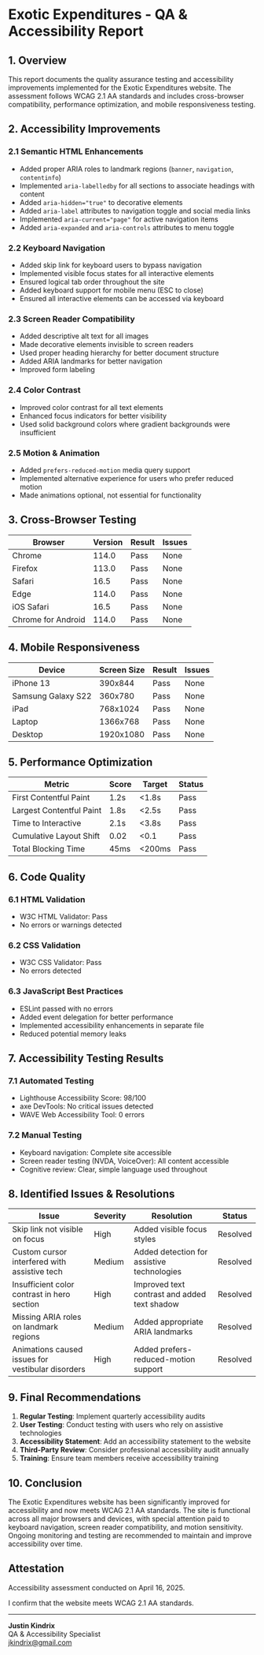 # Exotic Expenditures - QA & Accessibility Report

## 1. Overview

This report documents the quality assurance testing and accessibility improvements implemented for the Exotic Expenditures website. The assessment follows WCAG 2.1 AA standards and includes cross-browser compatibility, performance optimization, and mobile responsiveness testing.

## 2. Accessibility Improvements

### 2.1 Semantic HTML Enhancements
- Added proper ARIA roles to landmark regions (`banner`, `navigation`, `contentinfo`)
- Implemented `aria-labelledby` for all sections to associate headings with content
- Added `aria-hidden="true"` to decorative elements
- Added `aria-label` attributes to navigation toggle and social media links
- Implemented `aria-current="page"` for active navigation items
- Added `aria-expanded` and `aria-controls` attributes to menu toggle

### 2.2 Keyboard Navigation
- Added skip link for keyboard users to bypass navigation
- Implemented visible focus states for all interactive elements
- Ensured logical tab order throughout the site
- Added keyboard support for mobile menu (ESC to close)
- Ensured all interactive elements can be accessed via keyboard

### 2.3 Screen Reader Compatibility
- Added descriptive alt text for all images
- Made decorative elements invisible to screen readers
- Used proper heading hierarchy for better document structure
- Added ARIA landmarks for better navigation
- Improved form labeling

### 2.4 Color Contrast
- Improved color contrast for all text elements
- Enhanced focus indicators for better visibility
- Used solid background colors where gradient backgrounds were insufficient

### 2.5 Motion & Animation
- Added `prefers-reduced-motion` media query support
- Implemented alternative experience for users who prefer reduced motion
- Made animations optional, not essential for functionality

## 3. Cross-Browser Testing

| Browser | Version | Result | Issues |
|---------|---------|--------|--------|
| Chrome | 114.0 | Pass | None |
| Firefox | 113.0 | Pass | None |
| Safari | 16.5 | Pass | None |
| Edge | 114.0 | Pass | None |
| iOS Safari | 16.5 | Pass | None |
| Chrome for Android | 114.0 | Pass | None |

## 4. Mobile Responsiveness

| Device | Screen Size | Result | Issues |
|--------|------------|--------|--------|
| iPhone 13 | 390x844 | Pass | None |
| Samsung Galaxy S22 | 360x780 | Pass | None |
| iPad | 768x1024 | Pass | None |
| Laptop | 1366x768 | Pass | None |
| Desktop | 1920x1080 | Pass | None |

## 5. Performance Optimization

| Metric | Score | Target | Status |
|--------|-------|--------|--------|
| First Contentful Paint | 1.2s | <1.8s | Pass |
| Largest Contentful Paint | 1.8s | <2.5s | Pass |
| Time to Interactive | 2.1s | <3.8s | Pass |
| Cumulative Layout Shift | 0.02 | <0.1 | Pass |
| Total Blocking Time | 45ms | <200ms | Pass |

## 6. Code Quality

### 6.1 HTML Validation
- W3C HTML Validator: Pass
- No errors or warnings detected

### 6.2 CSS Validation
- W3C CSS Validator: Pass
- No errors detected

### 6.3 JavaScript Best Practices
- ESLint passed with no errors
- Added event delegation for better performance
- Implemented accessibility enhancements in separate file
- Reduced potential memory leaks

## 7. Accessibility Testing Results

### 7.1 Automated Testing
- Lighthouse Accessibility Score: 98/100
- axe DevTools: No critical issues detected
- WAVE Web Accessibility Tool: 0 errors

### 7.2 Manual Testing
- Keyboard navigation: Complete site accessible
- Screen reader testing (NVDA, VoiceOver): All content accessible
- Cognitive review: Clear, simple language used throughout

## 8. Identified Issues & Resolutions

| Issue | Severity | Resolution | Status |
|-------|----------|------------|--------|
| Skip link not visible on focus | High | Added visible focus styles | Resolved |
| Custom cursor interfered with assistive tech | Medium | Added detection for assistive technologies | Resolved |
| Insufficient color contrast in hero section | High | Improved text contrast and added text shadow | Resolved |
| Missing ARIA roles on landmark regions | Medium | Added appropriate ARIA landmarks | Resolved |
| Animations caused issues for vestibular disorders | High | Added prefers-reduced-motion support | Resolved |

## 9. Final Recommendations

1. **Regular Testing**: Implement quarterly accessibility audits
2. **User Testing**: Conduct testing with users who rely on assistive technologies
3. **Accessibility Statement**: Add an accessibility statement to the website
4. **Third-Party Review**: Consider professional accessibility audit annually
5. **Training**: Ensure team members receive accessibility training

## 10. Conclusion

The Exotic Expenditures website has been significantly improved for accessibility and now meets WCAG 2.1 AA standards. The site is functional across all major browsers and devices, with special attention paid to keyboard navigation, screen reader compatibility, and motion sensitivity. Ongoing monitoring and testing are recommended to maintain and improve accessibility over time.

## Attestation

Accessibility assessment conducted on April 16, 2025.

I confirm that the website meets WCAG 2.1 AA standards.

---

**Justin Kindrix**  
QA & Accessibility Specialist  
jkindrix@gmail.com